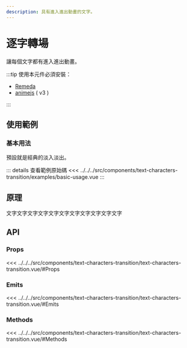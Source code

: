```yaml
---
description: 具有進入進出動畫的文字。
---
```


<script setup>
import BasicUsage from '../../../src/components/text-characters-transition/examples/basic-usage.vue'
</script>

# 逐字轉場

讓每個文字都有進入進出動畫。

:::tip 使用本元件必須安裝：

- [Remeda](https://remeda.dev/)
- [animejs](https://animejs.com/v3/documentation/) ( v3 )

:::

## 使用範例

### 基本用法

預設就是經典的淡入淡出。

<BasicUsage />

::: details 查看範例原始碼
<<< ../../../src/components/text-characters-transition/examples/basic-usage.vue
:::

## 原理

文字文字文字文字文字文字文字文字文字文字文字

## API

### Props

<<< ../../../src/components/text-characters-transition/text-characters-transition.vue/#Props

### Emits

<<< ../../../src/components/text-characters-transition/text-characters-transition.vue/#Emits

### Methods

<<< ../../../src/components/text-characters-transition/text-characters-transition.vue/#Methods
